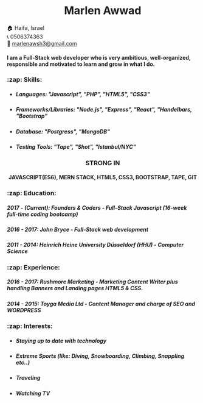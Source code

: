<h1 align="center"> Marlen Awwad </h1>


:house: Haifa, Israel  
:telephone_receiver: 0506374363  
:email: marlenawsh3@gmail.com

<h4> I am a Full-Stack web developer who is very ambitious, well-organized, responsible and motivated to learn and grow in what I do. </h4>


<h3>:zap: Skills: </h3>
<ul>
  <li><h5>Languages: "Javascript", "PHP", "HTML5", "CSS3"</h5></li>
  <li><h5>Frameworks/Libraries: "Node.js", "Express", "React", "Handelbars, "Bootstrap"</h5></li>
  <li><h5>Database: "Postgress", "MongoDB"</h5></li>
  <li><h5>Testing Tools: "Tape", "Shot", "Istanbul/NYC"</h5></li>
</ul>
<h3 align="center">STRONG IN</h3>
<h4 align="center">JAVASCRIPT(ES6), MERN STACK, HTML5, CSS3, BOOTSTRAP, TAPE, GIT</h4>

<h3>:zap: Education:</h3>
<h5><i>2017 - (Current):</i> Founders & Coders - Full-Stack Javascript (16-week full-time coding bootcamp)</h5>
<h5><i>2016 - 2017:</i> John Bryce - Full-Stack web development</h5>
<h5><i>2011 - 2014:</i> Heinrich Heine University Düsseldorf (HHU) - Computer Science</h5>

<h3>:zap: Experience:</h3>
<h5><i>2016 - 2017:</i> Rushmore Marketing - Marketing Content Writer plus handling Banners and Landing pages HTML5 & CSS.</h5>
<h5><i>2014 - 2015:</i> Toyga Media Ltd - Content Manager and charge of SEO and WORDPRESS</h5>

<h3>:zap: Interests:</h3>
<ul>
  <li><h5>Staying up to date with technology</h5></li>
  <li><h5>Extreme Sports (like: Diving, Snowboarding, Climbing, Snappling etc..)</h5></li>
  <li><h5>Traveling</h5></li>
  <li><h5>Watching TV</h5></li>
</ul>














